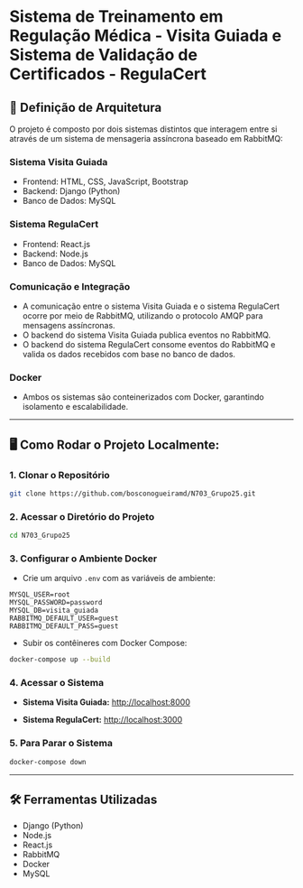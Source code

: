 
# Sistema de Treinamento em Regulação Médica - Visita Guiada e Sistema de Validação de Certificados - RegulaCert

## 📌 Definição de Arquitetura
O projeto é composto por dois sistemas distintos que interagem entre si através de um sistema de mensageria assíncrona baseado em RabbitMQ:

### **Sistema Visita Guiada**
- Frontend: HTML, CSS, JavaScript, Bootstrap
- Backend: Django (Python)
- Banco de Dados: MySQL

### **Sistema RegulaCert**
- Frontend: React.js
- Backend: Node.js
- Banco de Dados: MySQL

### **Comunicação e Integração**
- A comunicação entre o sistema Visita Guiada e o sistema RegulaCert ocorre por meio de RabbitMQ, utilizando o protocolo AMQP para mensagens assíncronas.
- O backend do sistema Visita Guiada publica eventos no RabbitMQ.
- O backend do sistema RegulaCert consome eventos do RabbitMQ e valida os dados recebidos com base no banco de dados.

### **Docker**
- Ambos os sistemas são conteinerizados com Docker, garantindo isolamento e escalabilidade.

---

## 🖥️ Como Rodar o Projeto Localmente:

### **1. Clonar o Repositório**
```bash
git clone https://github.com/bosconogueiramd/N703_Grupo25.git
```

### **2. Acessar o Diretório do Projeto**
```bash
cd N703_Grupo25
```

### **3. Configurar o Ambiente Docker**
- Crie um arquivo `.env` com as variáveis de ambiente:
```env
MYSQL_USER=root
MYSQL_PASSWORD=password
MYSQL_DB=visita_guiada
RABBITMQ_DEFAULT_USER=guest
RABBITMQ_DEFAULT_PASS=guest
```
- Subir os contêineres com Docker Compose:
```bash
docker-compose up --build
```

### **4. Acessar o Sistema**
- **Sistema Visita Guiada:**
[http://localhost:8000](http://localhost:8000)

- **Sistema RegulaCert:**
[http://localhost:3000](http://localhost:3000)

### **5. Para Parar o Sistema**
```bash
docker-compose down
```

---

## 🛠️ Ferramentas Utilizadas
- Django (Python)
- Node.js
- React.js
- RabbitMQ
- Docker
- MySQL